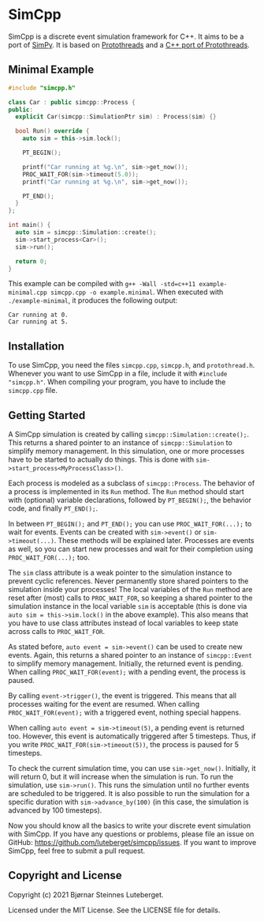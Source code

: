 # SimCpp

SimCpp is a discrete event simulation framework for C++.
It aims to be a port of [SimPy](https://simpy.readthedocs.io/en/latest/).
It is based on [Protothreads](http://dunkels.com/adam/pt) and a [C++ port of Protothreads](https://github.com/benhoyt/protothreads-cpp).

## Minimal Example

```c++
#include "simcpp.h"

class Car : public simcpp::Process {
public:
  explicit Car(simcpp::SimulationPtr sim) : Process(sim) {}

  bool Run() override {
    auto sim = this->sim.lock();

    PT_BEGIN();

    printf("Car running at %g.\n", sim->get_now());
    PROC_WAIT_FOR(sim->timeout(5.0));
    printf("Car running at %g.\n", sim->get_now());

    PT_END();
  }
};

int main() {
  auto sim = simcpp::Simulation::create();
  sim->start_process<Car>();
  sim->run();

  return 0;
}
```

This example can be compiled with `g++ -Wall -std=c++11 example-minimal.cpp simcpp.cpp -o example.minimal`.
When executed with `./example-minimal`, it produces the following output:

```text
Car running at 0.
Car running at 5.
```

## Installation

To use SimCpp, you need the files `simcpp.cpp`, `simcpp.h`, and `protothread.h`.
Whenever you want to use SimCpp in a file, include it with `#include "simcpp.h"`.
When compiling your program, you have to include the `simcpp.cpp` file.

## Getting Started

A SimCpp simulation is created by calling `simcpp::Simulation::create();`.
This returns a shared pointer to an instance of `simcpp::Simulation` to simplify memory management.
In this simulation, one or more processes have to be started to actually do things.
This is done with `sim->start_process<MyProcessClass>()`.

Each process is modeled as a subclass of `simcpp::Process`.
The behavior of a process is implemented in its `Run` method.
The `Run` method should start with (optional) variable declarations, followed by `PT_BEGIN();`, the behavior code, and finally `PT_END();`.

In between `PT_BEGIN();` and `PT_END();` you can use `PROC_WAIT_FOR(...);` to wait for events.
Events can be created with `sim->event()` or `sim->timeout(...)`.
These methods will be explained later.
Processes are events as well, so you can start new processes and wait for their completion using `PROC_WAIT_FOR(...);` too.

The `sim` class attribute is a weak pointer to the simulation instance to prevent cyclic references.
Never permanently store shared pointers to the simulation inside your processes!
The local variables of the `Run` method are reset after (most) calls to `PROC_WAIT_FOR`, so keeping a shared pointer to the simulation instance in the local variable `sim` is acceptable (this is done via `auto sim = this->sim.lock()` in the above example).
This also means that you have to use class attributes instead of local variables to keep state across calls to `PROC_WAIT_FOR`.

As stated before, `auto event = sim->event()` can be used to create new events.
Again, this returns a shared pointer to an instance of `simcpp::Event` to simplify memory management.
Initially, the returned event is pending.
When calling `PROC_WAIT_FOR(event);` with a pending event, the process is paused.

By calling `event->trigger()`, the event is triggered.
This means that all processes waiting for the event are resumed.
When calling `PROC_WAIT_FOR(event);` with a triggered event, nothing special happens.

When calling `auto event = sim->timeout(5)`, a pending event is returned too.
However, this event is automatically triggered after 5 timesteps.
Thus, if you write `PROC_WAIT_FOR(sim->timeout(5))`, the process is paused for 5 timesteps.

To check the current simulation time, you can use `sim->get_now()`.
Initially, it will return 0, but it will increase when the simulation is run.
To run the simulation, use `sim->run()`.
This runs the simulation until no further events are scheduled to be triggered.
It is also possible to run the simulation for a specific duration with `sim->advance_by(100)` (in this case, the simulation is advanced by 100 timesteps).

Now you should know all the basics to write your discrete event simulation with SimCpp.
If you have any questions or problems, please file an issue on GitHub: <https://github.com/luteberget/simcpp/issues>.
If you want to improve SimCpp, feel free to submit a pull request.

## Copyright and License

Copyright (c) 2021 Bjørnar Steinnes Luteberget.

Licensed under the MIT License. See the LICENSE file for details.
